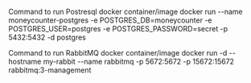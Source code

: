 Command to run Postresql docker container/image
docker run --name moneycounter-postgres -e POSTGRES_DB=moneycounter -e POSTGRES_USER=postgres -e POSTGRES_PASSWORD=secret -p 5432:5432 -d postgres

Command to run RabbitMQ docker container/image
docker run -d --hostname my-rabbit --name rabbitmq -p 5672:5672 -p 15672:15672 rabbitmq:3-management
